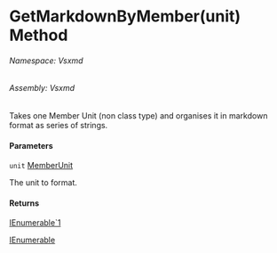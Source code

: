 <a name='M-Vsxmd-PageFormatter-GetMarkdownByMember-Vsxmd-Units-MemberUnit-'></a>
# GetMarkdownByMember(unit) Method

###### Namespace:  Vsxmd

###### Assembly:  Vsxmd

Takes one Member Unit (non class type) and organises it in markdown format as series of strings.

#### Parameters

`unit`  [MemberUnit](./../../../Vsxmd.Units/MemberUnit/MemberUnit.md)  

The unit to format.

#### Returns

[IEnumerable\`1](https://docs.microsoft.com/dotnet/api/System.Collections.Generic.IEnumerable-1)



[IEnumerable<string>](https://docs.microsoft.com/dotnet/api/System.Collections.Generic.IEnumerable-1)

